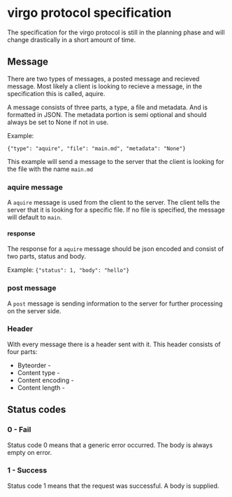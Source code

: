 # virgo protocol specification
The specification for the virgo protocol is still in the planning phase and will change drastically in a short amount of time.

## Message
There are two types of messages, a posted message and recieved message.
Most likely a client is looking to recieve a message, in the specification this is called, aquire.

A message consists of three parts, a type, a file and metadata. And is formatted in JSON.
The metadata portion is semi optional and should always be set to None if not in use.

Example: 

`{"type": "aquire", "file": "main.md", "metadata": "None"}`

This example will send a message to the server that the client is looking for the file with the name `main.md`


### aquire message
A `aquire` message is used from the client to the server. The client tells the server that it is looking for a specific file.
If no file is specified, the message will default to `main`.
#### response
The response for a `aquire` message should be json encoded and consist of two parts, status and body.

Example: 
`{"status": 1, "body": "hello"}`

### post message
A `post` message is sending information to the server for further processing on the server side.

### Header
With every message there is a header sent with it. This header consists of four parts:
* Byteorder -
* Content type - 
* Content encoding - 
* Content length -

## Status codes
### 0 - Fail
Status code 0 means that a generic error occurred. The body is always empty on error.
### 1 - Success
Status code 1 means that the request was successful. A body is supplied. 
